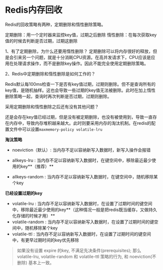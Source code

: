 # Redis内存回收

Redis的回收策略有两种，定期删除和惰性删除策略。

定期删除：用一个定时器来监控key值，过期之后删除
惰性删除：在每次获取key值的时候去判断是否过期，过期这删除

1、有了定期删除，为什么还要用惰性删除？
定期删除可以将内存很好的释放，但是会引来另一个问题，就是十分消耗CPU资源。在高并发请求下，CPU应该是应用在处理请求操作，而不是删除key操作。因此不能完全使用定期删除策略。

2、Redis中定期删除和惰性删除是如何工作的？

Redis默认每100ms检查一下是否有key值过期，过期则删除。但不是查询所有的key值，是随机抽样。这也会导致一些过期的key值无法被删除。此时在加上惰性删除策略一起，查询时再次判断是否过期，过期则删除。

采用定期删除和惰性删除之后还有没有其他问题？

还是会存在key值已经过期，但是没有被定期删除，也没有被使用到，导致一直存在内存中，导致内存堆积越来越大。此时则要采用内存的淘汰机制。在redis的配置文件中可以设置`maxmemory-policy volatile-lru`

**淘汰策略**

* noeviction（默认）: 当内存不足以容纳新写入数据时，新写入操作会报错

* allkeys-lru : 当内存不足以容纳新写入数据时，在键空间中，移除最近最少使用的key**（推荐）**
* allkeys-random : 当内存不足以容纳新写入数据时，在键空间中，随机移除某个key

**已经设置过期的key**
* volatile-lru : 当内存不足以容纳新写入数据时，在设置了过期时间的键空间中，移除最近最少使用的key**（这种情况一般是把redis既当缓存，又做持久化存储的时候才用）**
* volatile-random : 当内存不足以容纳新写入数据时，在设置了过期时间的键空间中，随机移除某个key
* volatile-ttl : 当内存不足以容纳新写入数据时，在设置了过期时间的键空间中，有更早过期时间的key优先移除

> 如果没有设置 expire 的key, 不满足先决条件(prerequisites); 那么 volatile-lru, volatile-random 和 volatile-ttl 策略的行为, 和 noeviction(不删除) 基本上一致。